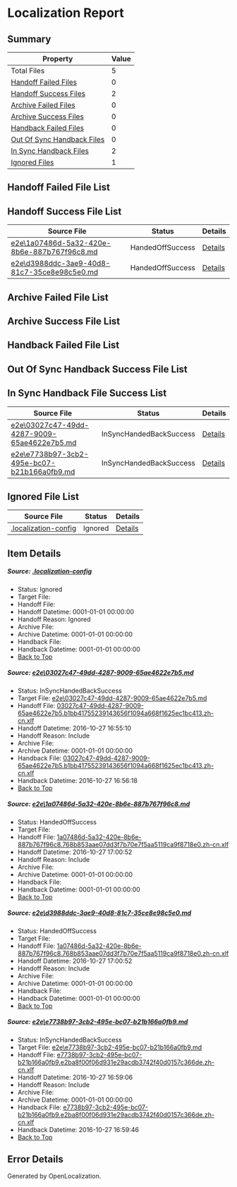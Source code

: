 # <a name='report-top'></a> Localization Report

## Summary
 Property | Value 
 -------- | ----- 
 Total Files | 5
[ Handoff Failed Files ](#handoff-failed-list)| 0
[ Handoff Success Files ](#handoff-success-list)| 2
[ Archive Failed Files ](#archive-failed-list)| 0
[ Archive Success Files ](#archive-success-list)| 0
[ Handback Failed Files ](#handback-failed-list)| 0
[ Out Of Sync Handback Files ](#outofsync-handback-success-list)| 0
[ In Sync Handback Files ](#insync-handback-success-list)| 2
[ Ignored Files ](#ignored-list)| 1

## <a name='handoff-failed-list'></a> Handoff Failed File List

## <a name='handoff-success-list'></a> Handoff Success File List
 Source File | Status | Details 
 ----------- | ------ | ------- 
 [e2e\1a07486d-5a32-420e-8b6e-887b767f96c8.md](https://github.com/OpenLocalizationTestOrg/ol-test0/blob/1398226ccf50aa6d62bacf1b163132ba786a8e23/e2e/1a07486d-5a32-420e-8b6e-887b767f96c8.md) | HandedOffSuccess | [Details](#2c1f2f537910132add5f3c2da63f73d4b710535b2)
 [e2e\d3988ddc-3ae9-40d8-81c7-35ce8e98c5e0.md](https://github.com/OpenLocalizationTestOrg/ol-test0/blob/1398226ccf50aa6d62bacf1b163132ba786a8e23/e2e/d3988ddc-3ae9-40d8-81c7-35ce8e98c5e0.md) | HandedOffSuccess | [Details](#2c1f2f537910132add5f3c2da63f73d4b710535b3)

## <a name='archive-failed-list'></a> Archive Failed File List

## <a name='archive-success-list'></a> Archive Success File List

## <a name='handback-failed-list'></a> Handback Failed File List

## <a name='outofsync-handback-success-list'></a> Out Of Sync Handback Success File List

## <a name='insync-handback-success-list'></a> In Sync Handback File Success List
 Source File | Status | Details 
 ----------- | ------ | ------- 
 [e2e\03027c47-49dd-4287-9009-65ae4622e7b5.md](https://github.com/OpenLocalizationTestOrg/ol-test0/blob/12d40399e40329c8ac0394fbd6f3524ef0caa937/e2e/03027c47-49dd-4287-9009-65ae4622e7b5.md) | InSyncHandedBackSuccess | [Details](#b5be80d43c5600bc378b01fb9169cf282365557f1)
 [e2e\e7738b97-3cb2-495e-bc07-b21b166a0fb9.md](https://github.com/OpenLocalizationTestOrg/ol-test0/blob/10875da2f493c1b615ab230278ccf50409415ae1/e2e/e7738b97-3cb2-495e-bc07-b21b166a0fb9.md) | InSyncHandedBackSuccess | [Details](#b614a32a9006336fbb567c6f33a847aca59b51054)

## <a name='ignored-list'></a> Ignored File List
 Source File | Status | Details 
 ----------- | ------ | ------- 
 [.localization-config](https://github.com/OpenLocalizationTestOrg/ol-test0/blob/1398226ccf50aa6d62bacf1b163132ba786a8e23/.localization-config) | Ignored | [Details](#c268a05ecaa7ec85942ed632c29928ee5bd6da8d0)

## Item Details
##### <a name='c268a05ecaa7ec85942ed632c29928ee5bd6da8d0'></a> Source: [.localization-config](https://github.com/OpenLocalizationTestOrg/ol-test0/blob/1398226ccf50aa6d62bacf1b163132ba786a8e23/.localization-config)
* Status: Ignored
* Target File: 
* Handoff File: 
* Handoff Datetime: 0001-01-01 00:00:00
* Handoff Reason: Ignored
* Archive File: 
* Archive Datetime: 0001-01-01 00:00:00
* Handback File: 
* Handback Datetime: 0001-01-01 00:00:00
* [Back to Top](#report-top)

##### <a name='b5be80d43c5600bc378b01fb9169cf282365557f1'></a> Source: [e2e\03027c47-49dd-4287-9009-65ae4622e7b5.md](https://github.com/OpenLocalizationTestOrg/ol-test0/blob/12d40399e40329c8ac0394fbd6f3524ef0caa937/e2e/03027c47-49dd-4287-9009-65ae4622e7b5.md)
* Status: InSyncHandedBackSuccess
* Target File: [e2e\03027c47-49dd-4287-9009-65ae4622e7b5.md](https://github.com/OpenLocalizationTestOrg/ol-test0-zhcn/blob/c93e5f1cb8b75166eafc191752f2f98b49be4757/e2e/03027c47-49dd-4287-9009-65ae4622e7b5.md)
* Handoff File: [03027c47-49dd-4287-9009-65ae4622e7b5.b1bb41755239143656f1094a668f1625ec1bc413.zh-cn.xlf](https://github.com/OpenLocalizationTestOrg/ol-test0-handoff/blob/4f0c16555bb7607dbc1065e66a1e1a8ea02726e5/ol-handoff/OpenLocalizationTestOrg/ol-test0-zhcn/shujia/ht/03027c47-49dd-4287-9009-65ae4622e7b5.b1bb41755239143656f1094a668f1625ec1bc413.zh-cn.xlf)
* Handoff Datetime: 2016-10-27 16:55:10
* Handoff Reason: Include
* Archive File: 
* Archive Datetime: 0001-01-01 00:00:00
* Handback File: [03027c47-49dd-4287-9009-65ae4622e7b5.b1bb41755239143656f1094a668f1625ec1bc413.zh-cn.xlf](https://github.com/OpenLocalizationTestOrg/ol-test0-handback/blob/cd0f796f0955d3e5cd1e8ee6539746cd49b75d8b/ol-handback/OpenLocalizationTestOrg/ol-test0-zhcn/shujia/ht/03027c47-49dd-4287-9009-65ae4622e7b5.b1bb41755239143656f1094a668f1625ec1bc413.zh-cn.xlf)
* Handback Datetime: 2016-10-27 16:56:18
* [Back to Top](#report-top)

##### <a name='2c1f2f537910132add5f3c2da63f73d4b710535b2'></a> Source: [e2e\1a07486d-5a32-420e-8b6e-887b767f96c8.md](https://github.com/OpenLocalizationTestOrg/ol-test0/blob/1398226ccf50aa6d62bacf1b163132ba786a8e23/e2e/1a07486d-5a32-420e-8b6e-887b767f96c8.md)
* Status: HandedOffSuccess
* Target File: 
* Handoff File: [1a07486d-5a32-420e-8b6e-887b767f96c8.768b853aae07dd3f7b70e7f5aa5119ca9f8718e0.zh-cn.xlf](https://github.com/OpenLocalizationTestOrg/ol-test0-handoff/blob/dc25dd8745454810c770d5abc4253ed3d1956c28/ol-handoff/OpenLocalizationTestOrg/ol-test0-zhcn/shujia/ht/1a07486d-5a32-420e-8b6e-887b767f96c8.768b853aae07dd3f7b70e7f5aa5119ca9f8718e0.zh-cn.xlf)
* Handoff Datetime: 2016-10-27 17:00:52
* Handoff Reason: Include
* Archive File: 
* Archive Datetime: 0001-01-01 00:00:00
* Handback File: 
* Handback Datetime: 0001-01-01 00:00:00
* [Back to Top](#report-top)

##### <a name='2c1f2f537910132add5f3c2da63f73d4b710535b3'></a> Source: [e2e\d3988ddc-3ae9-40d8-81c7-35ce8e98c5e0.md](https://github.com/OpenLocalizationTestOrg/ol-test0/blob/1398226ccf50aa6d62bacf1b163132ba786a8e23/e2e/d3988ddc-3ae9-40d8-81c7-35ce8e98c5e0.md)
* Status: HandedOffSuccess
* Target File: 
* Handoff File: [1a07486d-5a32-420e-8b6e-887b767f96c8.768b853aae07dd3f7b70e7f5aa5119ca9f8718e0.zh-cn.xlf](https://github.com/OpenLocalizationTestOrg/ol-test0-handoff/blob/dc25dd8745454810c770d5abc4253ed3d1956c28/ol-handoff/OpenLocalizationTestOrg/ol-test0-zhcn/shujia/ht/1a07486d-5a32-420e-8b6e-887b767f96c8.768b853aae07dd3f7b70e7f5aa5119ca9f8718e0.zh-cn.xlf)
* Handoff Datetime: 2016-10-27 17:00:52
* Handoff Reason: Include
* Archive File: 
* Archive Datetime: 0001-01-01 00:00:00
* Handback File: 
* Handback Datetime: 0001-01-01 00:00:00
* [Back to Top](#report-top)

##### <a name='b614a32a9006336fbb567c6f33a847aca59b51054'></a> Source: [e2e\e7738b97-3cb2-495e-bc07-b21b166a0fb9.md](https://github.com/OpenLocalizationTestOrg/ol-test0/blob/10875da2f493c1b615ab230278ccf50409415ae1/e2e/e7738b97-3cb2-495e-bc07-b21b166a0fb9.md)
* Status: InSyncHandedBackSuccess
* Target File: [e2e\e7738b97-3cb2-495e-bc07-b21b166a0fb9.md](https://github.com/OpenLocalizationTestOrg/ol-test0-zhcn/blob/af695474fdb870e72769efc0bac4f12294d50785/e2e/e7738b97-3cb2-495e-bc07-b21b166a0fb9.md)
* Handoff File: [e7738b97-3cb2-495e-bc07-b21b166a0fb9.e2ba8f00f06d931e29acdb3742f40d0157c366de.zh-cn.xlf](https://github.com/OpenLocalizationTestOrg/ol-test0-handoff/blob/d0325262a4b787cb2dba6b777853f5dd1f4668e7/ol-handoff/OpenLocalizationTestOrg/ol-test0-zhcn/shujia/ht/e7738b97-3cb2-495e-bc07-b21b166a0fb9.e2ba8f00f06d931e29acdb3742f40d0157c366de.zh-cn.xlf)
* Handoff Datetime: 2016-10-27 16:59:06
* Handoff Reason: Include
* Archive File: 
* Archive Datetime: 0001-01-01 00:00:00
* Handback File: [e7738b97-3cb2-495e-bc07-b21b166a0fb9.e2ba8f00f06d931e29acdb3742f40d0157c366de.zh-cn.xlf](https://github.com/OpenLocalizationTestOrg/ol-test0-handback/blob/170001264f0927fd2b1659909bf777c313dc2ae7/ol-handback/OpenLocalizationTestOrg/ol-test0-zhcn/shujia/ht/e7738b97-3cb2-495e-bc07-b21b166a0fb9.e2ba8f00f06d931e29acdb3742f40d0157c366de.zh-cn.xlf)
* Handback Datetime: 2016-10-27 16:59:46
* [Back to Top](#report-top)


## Error Details

Generated by OpenLocalization.
